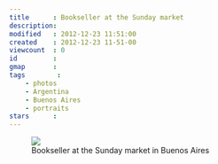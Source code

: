 ```yaml
---
title      : Bookseller at the Sunday market
description: 
modified   : 2012-12-23 11:51:00
created    : 2012-12-23 11-51-00
viewcount  : 0
id         : 
gmap       : 
tags        :
    - photos
    - Argentina
    - Buenos Aires
    - portraits
stars      : 
---
```


<figure>
    <img src="IMG_3903.JPG">
    <figcaption>Bookseller at the Sunday market in Buenos Aires</figcaption>
</figure>

